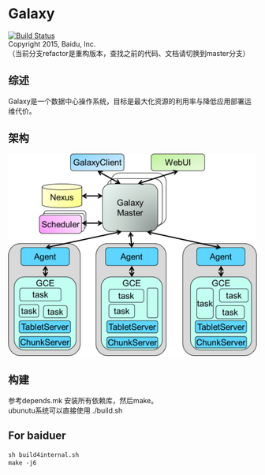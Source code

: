 # Galaxy
[![Build Status](https://travis-ci.org/bluebore/galaxy.svg?branch=refactor)](https://travis-ci.org/bluebore/galaxy)  
Copyright 2015, Baidu, Inc.  
（当前分支refactor是重构版本，查找之前的代码、文档请切换到master分支）

## 综述
Galaxy是一个数据中心操作系统，目标是最大化资源的利用率与降低应用部署运维代价。

## 架构
![架构图](https://github.com/bluebore/galaxy/blob/master/images/galaxy_arch.png?raw=true)  

## 构建
参考depends.mk 安装所有依赖库，然后make。  
ubunutu系统可以直接使用
./build.sh

## For baiduer
```
sh build4internal.sh
make -j6
```
